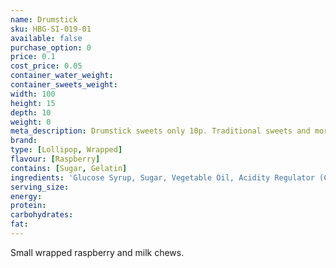 ```yaml
---
name: Drumstick
sku: HBG-SI-019-01
available: false
purchase_option: 0
price: 0.1
cost_price: 0.05
container_water_weight: 
container_sweets_weight: 
width: 100
height: 15
depth: 10
weight: 0
meta_description: Drumstick sweets only 10p. Traditional sweets and more at Humbugs Confectionery Store. Specialists in satisfying your sweet tooth!
brand: 
type: [Lollipop, Wrapped]
flavour: [Raspberry]
contains: [Sugar, Gelatin]
ingredients: 'Glucose Syrup, Sugar, Vegetable Oil, Acidity Regulator (Citric Acid), Gelatine, Emulsifier (Glycerol Mono Stearate), Flavouring, Natural Colour'
serving_size: 
energy: 
protein: 
carbohydrates: 
fat: 
---
```

Small wrapped raspberry and milk chews.